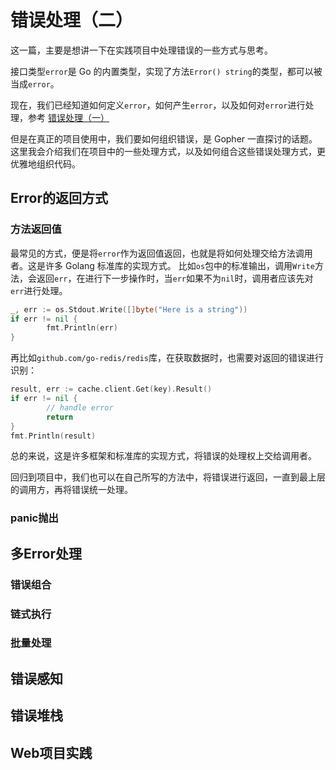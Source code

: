 # 错误处理（二）

这一篇，主要是想讲一下在实践项目中处理错误的一些方式与思考。

接口类型`error`是 Go 的内置类型，实现了方法`Error() string`的类型，都可以被当成`error`。

现在，我们已经知道如何定义`error`，如何产生`error`，以及如何对`error`进行处理，参考 [错误处理（一）](./07-1-error-handling.md)

但是在真正的项目使用中，我们要如何组织错误，是 Gopher 一直探讨的话题。这里我会介绍我们在项目中的一些处理方式，以及如何组合这些错误处理方式，更优雅地组织代码。

## Error的返回方式
### 方法返回值

最常见的方式，便是将`error`作为返回值返回，也就是将如何处理交给方法调用者。这是许多 Golang 标准库的实现方式。
比如`os`包中的标准输出，调用`Write`方法，会返回`err`，在进行下一步操作时，当`err`如果不为`nil`时，调用者应该先对`err`进行处理。

```Go
_, err := os.Stdout.Write([]byte("Here is a string"))
if err != nil {
        fmt.Println(err)
}
```

再比如`github.com/go-redis/redis`库，在获取数据时，也需要对返回的错误进行识别：

```Go
result, err := cache.client.Get(key).Result()
if err != nil {
        // handle error
        return
}
fmt.Println(result)
```

总的来说，这是许多框架和标准库的实现方式，将错误的处理权上交给调用者。

回归到项目中，我们也可以在自己所写的方法中，将错误进行返回，一直到最上层的调用方，再将错误统一处理。

### panic抛出

## 多Error处理
### 错误组合
### 链式执行
### 批量处理

## 错误感知

## 错误堆栈

## Web项目实践
